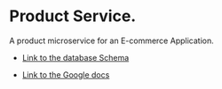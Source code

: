 # Product Service.

A product microservice for an E-commerce Application.

- [Link to the database Schema](https://drawsql.app/teams/daniels-team-67/diagrams/product-services) 

- [Link to the Google docs](https://docs.google.com/document/d/1V9I1LxxHP3vuEHO27ecrUWOzNhwXEEcN5mZXoREsulg/edit)